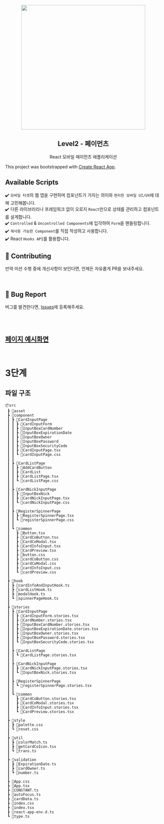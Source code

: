<p align="middle" >
  <img src="https://techcourse-storage.s3.ap-northeast-2.amazonaws.com/0fefce79602043a9b3281ee1dd8f4be6" width="400">
</p>
<h2 align="middle">Level2 - 페이먼츠</h2>
<p align="middle">React 모바일 페이먼츠 애플리케이션</p>
</p>

This project was bootstrapped with [Create React App](https://github.com/facebook/create-react-app).

## Available Scripts

✔️ `모바일 타겟`의 웹 앱을 구현하며 컴포넌트가 가지는 의미와 `편리한 모바일 UI/UX`에 대해 고민해봅니다.  
✔️ 다른 라이브러리나 프레임워크 없이 오로지 `React`만으로 상태를 관리하고 컴포넌트를 설계합니다.  
✔️ `Controlled` & `Uncontrolled Components`에 입각하여 `Form`을 핸들링합니다.  
✔️ `재사용 가능한 Component`를 직접 작성하고 사용합니다.  
✔️ React `Hooks API`를 활용합니다.

## 👏 Contributing

만약 미션 수행 중에 개선사항이 보인다면, 언제든 자유롭게 PR을 보내주세요.

<br>

## 🐞 Bug Report

버그를 발견한다면, [Issues](https://github.com/woowacourse/react-payments/issues)에 등록해주세요.

<br>
<br>

## [페이지 예시화면](https://chsua.github.io/react-payments/)

<br>

# 3단계

## 파일 구조

```
📦src
 ┣ 📂asset
 ┣ 📂component
 ┃ ┣ 📂CardInputPage
 ┃ ┃ ┣ 📂CardInputForm
 ┃ ┃ ┣ 📂InputBoxCardNumber
 ┃ ┃ ┣ 📂InputBoxExpirationDate
 ┃ ┃ ┣ 📂InputBoxOwner
 ┃ ┃ ┣ 📂InputBoxPassword
 ┃ ┃ ┣ 📂InputBoxSecurityCode
 ┃ ┃ ┣ 📜CardInputPage.tsx
 ┃ ┃ ┗ 📜cardInputPage.css
 ┃ ┃
 ┃ ┣ 📂CardListPage
 ┃ ┃ ┣ 📂AddCardButton
 ┃ ┃ ┣ 📂CardList
 ┃ ┃ ┣ 📜CardListPage.tsx
 ┃ ┃ ┗ 📜cardListPage.css
 ┃ ┃
 ┃ ┣ 📂CardNickInputPage
 ┃ ┃ ┣ 📂InputBoxNick
 ┃ ┃ ┣ 📜CardNickInputPage.tsx
 ┃ ┃ ┗ 📜cardNickInputPage.css
 ┃ ┃
 ┃ ┣ 📂RegisterSpinnerPage
 ┃ ┃ ┣ 📜RegisterSpinnerPage.tsx
 ┃ ┃ ┗ 📜registerSpinnerPage.css
 ┃ ┃
 ┃ ┗ 📂common
 ┃   ┣ 📜Button.tsx
 ┃   ┣ 📜CardCoButton.tsx
 ┃   ┣ 📜CardCoModal.tsx
 ┃   ┣ 📜CardInfoInput.tsx
 ┃   ┣ 📜CardPreview.tsx
 ┃   ┣ 📜button.css
 ┃   ┣ 📜cardCoButton.css
 ┃   ┣ 📜cardCoModal.css
 ┃   ┣ 📜cardInfoInput.css
 ┃   ┗ 📜cardPreview.css
 ┃
 ┣ 📂hook
 ┃ ┣ 📜cardInfoAndInputHook.ts
 ┃ ┣ 📜cardListHook.ts
 ┃ ┣ 📜modalHook.ts
 ┃ ┗ 📜spinnerPageHook.ts
 ┃
 ┣ 📂stories
 ┃ ┣ 📂CardInputPage
 ┃ ┃ ┣ 📜CardInputForm.stories.tsx
 ┃ ┃ ┣ 📜CardNumber.stories.tsx
 ┃ ┃ ┣ 📜InputBoxCardNumber.stories.tsx
 ┃ ┃ ┣ 📜InputBoxExpirationDate.stories.tsx
 ┃ ┃ ┣ 📜InputBoxOwner.stories.tsx
 ┃ ┃ ┣ 📜InputBoxPassword.stories.tsx
 ┃ ┃ ┗ 📜InputBoxSecurityCode.stories.tsx
 ┃ ┃
 ┃ ┣ 📂CardListPage
 ┃ ┃ ┗ 📜CardListPage.stories.tsx
 ┃ ┃
 ┃ ┣ 📂CardNickInputPage
 ┃ ┃ ┣ 📜CardNickInputPage.stories.tsx
 ┃ ┃ ┗ 📜InputBoxNick.stories.tsx
 ┃ ┃
 ┃ ┣ 📂RegisterSpinnerPage
 ┃ ┃ ┗ 📜registerSpinnerPage.stories.tsx
 ┃ ┃
 ┃ ┗ 📂common
 ┃   ┣ 📜CardCoButton.stories.tsx
 ┃   ┣ 📜CardCoModal.stories.tsx
 ┃   ┣ 📜CardInfoInput.stories.tsx
 ┃   ┗ 📜CardPreview.stories.tsx
 ┃
 ┣ 📂style
 ┃ ┣ 📜palette.css
 ┃ ┗ 📜reset.css
 ┃
 ┣ 📂util
 ┃ ┣ 📜colorMatch.ts
 ┃ ┣ 📜getCardCoIcon.tsx
 ┃ ┗ 📜trans.ts
 ┃
 ┣ 📂validation
 ┃ ┣ 📜ExpirationDate.ts
 ┃ ┣ 📜cardOwner.ts
 ┃ ┗ 📜number.ts
 ┃
 ┣ 📜App.css
 ┣ 📜App.tsx
 ┣ 📜CONSTANT.ts
 ┣ 📜autoFocus.ts
 ┣ 📜cardData.ts
 ┣ 📜index.css
 ┣ 📜index.tsx
 ┣ 📜react-app-env.d.ts
 ┗ 📜type.ts
```
